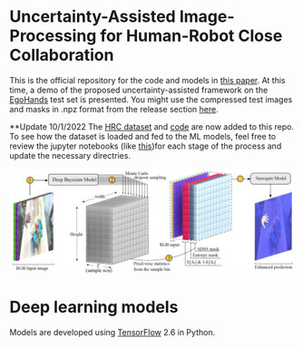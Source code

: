 # Uncertainty-Assisted Image-Processing for Human-Robot Close Collaboration
This is the official repository for the code and models in [this paper](https://ieeexplore.ieee.org/document/9712200). At this time, a demo of the proposed uncertainty-assisted framework on the [EgoHands](http://vision.soic.indiana.edu/projects/egohands/) test set is presented. You might use the compressed test images and masks in .npz format from the release section [here](https://github.com/OmidSaj/Uncertainty-Assisted-HRC/releases/tag/data_v1). 

**Update 10/1/2022
The [HRC dataset](https://github.com/OmidSaj/Uncertainty-Assisted-HRC/releases/tag/data_v2) and [code](https://github.com/OmidSaj/Uncertainty-Assisted-HRC/tree/main/UB_dataset_experiments) are now added to this repo. To see how the dataset is loaded and fed to the ML models, feel free to review the jupyter notebooks (like [this](https://github.com/OmidSaj/Uncertainty-Assisted-HRC/blob/main/UB_dataset_experiments/R2-ZL-tf26-agent/001_DenseNet-MFW-train_sp_1.ipynb))for each stage of the process and update the necessary directries. 

![Surrogate models](https://github.com/OmidSaj/Uncertainty-Assisted-HRC/blob/main/assets/SRG.JPG)

# Deep learning models 
Models are developed using [TensorFlow](https://www.tensorflow.org/) 2.6 in Python. 

